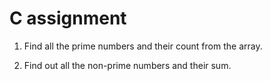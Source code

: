 # C assignment
1. Find all the prime numbers and their count from the array.

2. Find out all the non-prime numbers and their sum.

